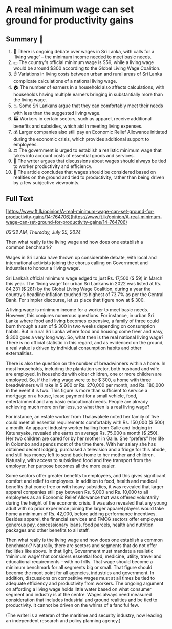 # A real minimum wage can set ground for productivity gains

## Summary 🤖

1. 👥 There is ongoing debate over wages in Sri Lanka, with calls for a 'living wage' – the minimum income needed to meet basic needs.
2. 💵 The country's official minimum wage is $59, while a living wage would be around $300 according to the Global Living Wage Coalition.
3. ☝ Variations in living costs between urban and rural areas of Sri Lanka complicate calculations of a national living wage.
4. 🏠 The number of earners in a household also affects calculations, with households having multiple earners bringing in substantially more than the living wage.
5. 📉 Some Sri Lankans argue that they can comfortably meet their needs with less than the suggested living wage.
6. 🏭 Workers in certain sectors, such as apparel, receive additional benefits and subsidies, which aid in meeting living expenses.
7. 💰 Larger companies also still pay an Economic Relief Allowance initiated during the economic crisis, which provides additional support to employees.
8. ⚖ The government is urged to establish a realistic minimum wage that takes into account costs of essential goods and services.
9. 🤝 The writer argues that discussions about wages should always be tied to worker productivity and efficiency.
10. 🤔 The article concludes that wages should be considered based on realities on the ground and tied to productivity, rather than being driven by a few subjective viewpoints.

## Full Text

[https://www.ft.lk/opinion/A-real-minimum-wage-can-set-ground-for-productivity-gains/14-764706](https://www.ft.lk/opinion/A-real-minimum-wage-can-set-ground-for-productivity-gains/14-764706)

*03:32 AM, Thursday, July 25, 2024*

Then what really is the living wage and how does one establish a common benchmark?

Wages in Sri Lanka have thrown up considerable debate, with local and international activists joining the chorus calling on Government and industries to honour a ‘living wage’.

Sri Lanka’s official minimum wage edged to just Rs. 17,500 ($ 59) in March this year. The ‘living wage’ for urban Sri Lankans in 2022 was listed at Rs. 84,231 ($ 281) by the Global Living Wage Coalition, during a year the country’s headline inflation touched its highest of 73.7% as per the Central Bank. For simpler discourse, let us place that figure now at $ 300.

A living wage is minimum income for a worker to meet basic needs. However, this conjures numerous questions. For instance, in urban Sri Lanka where food and living becomes expensive, a family of three could burn through a sum of $ 300 in two weeks depending on consumption habits. But in rural Sri Lanka where food and housing come freer and easy, $ 300 goes a very long way. So, what then is the real national living wage? There is no official statistic in this regard, and as evidenced on the ground, a real value is driven by individual consumption habits and other externalities.

There is also the question on the number of breadwinners within a home. In most households, including the plantation sector, both husband and wife are employed. In households with older children, one or more children are employed. So, if the living wage were to be $ 300, a home with three breadwinners will rake in $ 900 or Rs. 270,000 per month, and Rs. 180,000 in the event it is two. This figure is more than sufficient to service a mortgage on a house, lease payment for a small vehicle, food, entertainment and any basic educational needs. People are already achieving much more on far less, so what then is a real living wage?

For instance, an estate worker from Thalawakele noted her family of five could meet all essential requirements comfortably with Rs. 150,000 ($ 500) a month. An apparel industry worker hailing from Galle and lodging in Katunayake, revealed she earns on average Rs. 75,000 a month ($ 250). Her two children are cared for by her mother in Galle. She “prefers” her life in Colombo and spends most of the time there. With her salary she has obtained decent lodging, purchased a television and a fridge for this abode, and still has money left to send back home to her mother and children. Naturally, with access to subsidised food and free transport from the employer, her purpose becomes all the more easier.

Some sectors offer greater benefits to employees, and this gives significant comfort and relief to employees. In addition to food, health and medical benefits that come free or with heavy subsidies, it was revealed that larger apparel companies still pay between Rs. 5,000 and Rs. 10,000 to all employees as an Economic Relief Allowance that was offered voluntarily during the height of the economic crisis. It was also revealed that any young adult with no prior experience joining the larger apparel players would take home a minimum of Rs. 42,000, before adding performance incentives. Besides apparel, the financial services and FMCG sectors offer employees generous pay, concessionary loans, food parcels, health and nutrition packages and other benefits to all staff.

Then what really is the living wage and how does one establish a common benchmark? Naturally, there are sectors and segments that do not offer facilities like above. In that light, Government must mandate a realistic ‘minimum wage’ that considers essential food, medicine, utility, travel and educational requirements – with no frills. That wage should become a minimum benchmark for all segments big or small. That figure should become the moot point for all agencies, industries and government. In addition, discussions on competitive wages must at all times be tied to adequate efficiency and productivity from workers. The ongoing argument on affording a living wage holds little water based on what consumer segment and industry is at the centre. Wages always need measured consideration that includes industrial and ground realities and be tied to productivity. It cannot be driven on the whims of a fanciful few.

(The writer is a veteran of the maritime and security industry, now leading an independent research and policy planning agency.)

